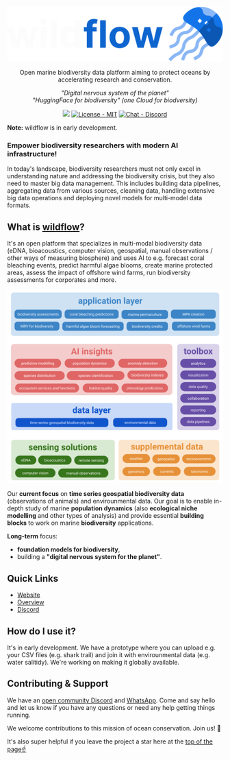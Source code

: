 <p align="center">
  <a href="https://wildflow.ai" target="_blank">
    <picture>
      <source media="(prefers-color-scheme: dark)"
          srcset="https://raw.githubusercontent.com/wildflowai/.github/main/profile/wildflow-logo-dark.svg"
      />
      <source media="(prefers-color-scheme: light)"
          srcset="https://raw.githubusercontent.com/wildflowai/.github/main/profile/wildflow-logo-dark.svg"
      />
      <img alt="wildflow logo"
          src="https://raw.githubusercontent.com/wildflowai/.github/main/profile/wildflow-logo-dark.svg"
      />
    </picture>
  </a>
</p>

<p align="center">
  Open marine biodiversity data platform aiming to protect oceans by accelerating research and conservation.
<p>

<p align="center">
  <em>"Digital nervous system of the planet"</em><br/>
  <em>"HuggingFace for biodiversity" (one Cloud for biodversity)</em>
<p>

<p align="center">
  <a href="https://github.com/wildflowai/platform/stargazers/"><img src="https://img.shields.io/github/stars/wildflowai/platform?style=social&label=Star&maxAge=2592000" /></a>
  <a href="https://github.com/wildflowai/platform/blob/main/LICENSE"><img src="https://img.shields.io/badge/license-MIT-green" alt="License - MIT"></a>
  <a href="https://discord.electric-sql.com"><img src="https://img.shields.io/discord/1200085628189147176?color=5969EA&label=discord" alt="Chat - Discord"></a>
</p>

**Note:** wildflow is in early development.

### Empower biodiversity researchers with modern AI infrastructure!

In today's landscape, biodiversity researchers must not only excel in understanding nature and addressing the biodiversity crisis, but they also need to master big data management. This includes building data pipelines, aggregating data from various sources, cleaning data, handling extensive big data operations and deploying novel models for multi-model data formats.

## What is [wildflow](https://wildflow.ai)?

It's an open platform that specializes in multi-modal biodiversity data (eDNA, bioacoustics, computer vision, geospatial, manual observations / other ways of measuring biosphere) and uses AI to e.g. forecast coral bleaching events, predict harmful algae blooms, create marine protected areas, assess the impact of offshore wind farms, run biodiversity assessments for corporates and more.

![wildflow](https://raw.githubusercontent.com/wildflowai/docs/main/src/assets/wildflow.svg)

Our **current focus** on **time series geospatial biodiversity data** (observations of animals) and envirounmental data. Our goal is to enable in-depth study of marine **population dynamics** (also **ecological niche modelling** and other types of analysis) and provide essential **building blocks** to work on marine **biodiversity** applications.

**Long-term** focus:

- **foundation models for biodiversity**,
- building a **"digital nervous system for the planet"**.

## Quick Links

- [Website](https://wildflow.ai)
- [Overview](https://docs.wildflow.ai/overview)
- [Discord](https://discord.gg/j7BBsHUJSC)

## How do I use it?

It's in early development. We have a prototype where you can upload e.g. your CSV files (e.g. shark trail) and join it with envirounmental data (e.g. water salitidy). We're working on making it globally available.

## Contributing & Support

We have an [open community Discord](https://discord.gg/j7BBsHUJSC) and [WhatsApp](https://chat.whatsapp.com/FC19T0CAcq0JUGJRCsxAyM). Come and say hello and let us know if you have any questions or need any help getting things running.

We welcome contributions to this mission of ocean conservation. Join us! 🤗

It's also super helpful if you leave the project a star here at the [top of the page☝️](#start-of-content)
